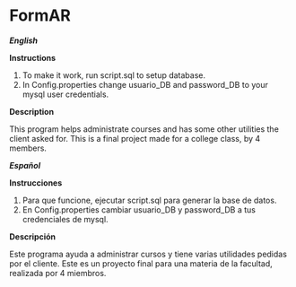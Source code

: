 # FormAR

**_English_**

**Instructions**
1. To make it work, run script.sql to setup database.
2. In Config.properties change usuario_DB and password_DB to your mysql user credentials.

**Description**

This program helps administrate courses and has some other utilities the client asked for.
This is a final project made for a college class, by 4 members. 


**_Español_**

**Instrucciones** 
1. Para que funcione, ejecutar script.sql para generar la base de datos.
2. En Config.properties cambiar usuario_DB y password_DB a tus credenciales de mysql.

**Descripción**

Este programa ayuda a administrar cursos y tiene varias utilidades pedidas por el cliente.
Este es un proyecto final para una materia de la facultad, realizada por 4 miembros.
